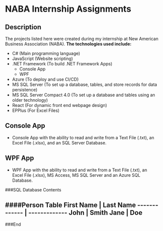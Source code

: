 # NABA Internship Assignments

## Description
The projects listed here were created during my internship at New American Business Association (NABA).
**The technologies used include:**
* C# (Main programming language)
* JavaScript (Website scripting)
* .NET Framework (To build .NET Framework Apps)
	* Console App
	* WPF
* Azure (To deploy and use CI/CD)
* MS SQL Server (To set up a database, tables, and store records for data persistence)
* MS SQL Server Compact 4.0 (To set up a database and tables using an older technology)
* React (For dynamic front end webpage design)
* EPPlus (For Excel Files)

## Console App
- Console App with the ability to read and write from a Text File (.txt), an Excel File (.xlsx), and an SQL Server Database.

## WPF App
- WPF App with the ability to read and write from a Text File (.txt), an Excel File (.xlsx), MS Access, MS SQL Server and an Azure SQL Database.

###SQL Database Contents

####Person Table
First  Name  | Last Name
------------- | -------------
John  | Smith
Jane  | Doe
---

###End
